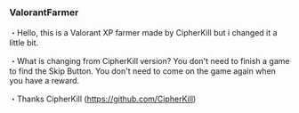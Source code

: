 ### ValorantFarmer
・Hello, this is a Valorant XP farmer made by CipherKill but i changed it a little bit.

・What is changing from CipherKill version?
 You don't need to finish a game to find the Skip Button.
 You don't need to come on the game again when you have a reward.
 

・Thanks CipherKill (https://github.com/CipherKill)


